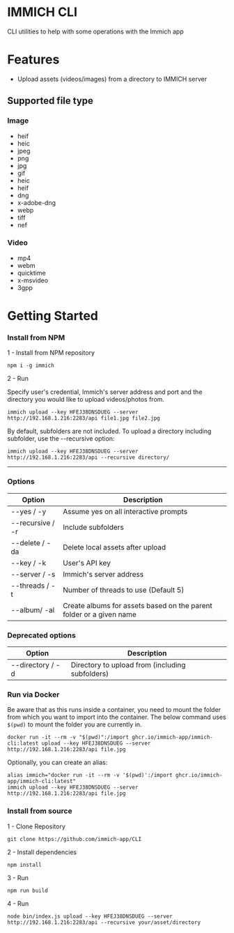 # IMMICH CLI

CLI utilities to help with some operations with the Immich app

# Features

- Upload assets (videos/images) from a directory to IMMICH server

## Supported file type

### Image

- heif
- heic
- jpeg
- png
- jpg
- gif
- heic
- heif
- dng
- x-adobe-dng
- webp
- tiff
- nef

### Video

- mp4
- webm
- quicktime
- x-msvideo
- 3gpp

# Getting Started

### Install from NPM

1 - Install from NPM repository

```
npm i -g immich
```

2 - Run

Specify user's credential, Immich's server address and port and the directory you would like to upload videos/photos from.

```
immich upload --key HFEJ38DNSDUEG --server http://192.168.1.216:2283/api file1.jpg file2.jpg
```

By default, subfolders are not included. To upload a directory including subfolder, use the --recursive option:

```
immich upload --key HFEJ38DNSDUEG --server http://192.168.1.216:2283/api --recursive directory/
```

---

### Options

| Option           | Description                                                         |
| ---------------- | ------------------------------------------------------------------- |
| --yes / -y       | Assume yes on all interactive prompts                               |
| --recursive / -r | Include subfolders                                                  |
| --delete / -da   | Delete local assets after upload                                    |
| --key / -k       | User's API key                                                      |
| --server / -s    | Immich's server address                                             |
| --threads / -t   | Number of threads to use (Default 5)                                |
| --album/ -al     | Create albums for assets based on the parent folder or a given name |

### Deprecated options

| Option           | Description                                                         |
| ---------------- | ------------------------------------------------------------------- |
| --directory / -d | Directory to upload from (including subfolders)                     |

### Run via Docker

Be aware that as this runs inside a container, you need to mount the folder from which you want to import into 
the container. The below command uses `$(pwd)` to mount the folder you are currently in.

```
docker run -it --rm -v "$(pwd)":/import ghcr.io/immich-app/immich-cli:latest upload --key HFEJ38DNSDUEG --server http://192.168.1.216:2283/api file.jpg
```

Optionally, you can create an alias:

```
alias immich="docker run -it --rm -v '$(pwd)':/import ghcr.io/immich-app/immich-cli:latest"
immich upload --key HFEJ38DNSDUEG --server http://192.168.1.216:2283/api file.jpg
```

### Install from source

1 - Clone Repository

```
git clone https://github.com/immich-app/CLI
```

2 - Install dependencies

```
npm install
```

3 - Run

```
npm run build
```

4 - Run

```
node bin/index.js upload --key HFEJ38DNSDUEG --server http://192.168.1.216:2283/api --recursive your/asset/directory
```
